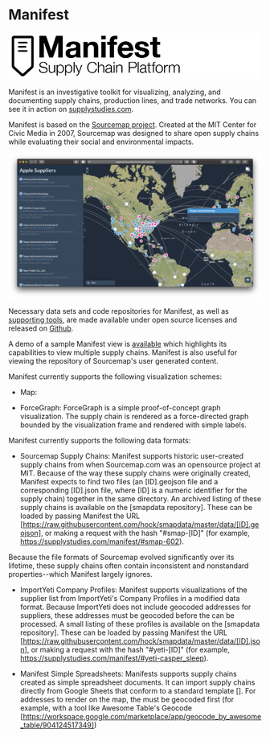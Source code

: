Manifest
========

<img src="https://github.com/hock/Manifest/blob/master/lib/css/images/logo-banner.png" />

Manifest is an investigative toolkit for visualizing, analyzing, and documenting supply chains, production lines, and trade networks. You can see it in action on <a href="https://supplystudies.com/manifest/">supplystudies.com</a>.

Manifest is based on the <a href="http://supplystudies.com/sourcemap-org/">Sourcemap project</a>. Created at the MIT Center for Civic Media in 2007, Sourcemap was designed to share open supply chains while evaluating their social and environmental impacts.

<img src="https://github.com/hock/Manifest/blob/master/lib/css/images/preview-screen.png" />

Necessary data sets and code repositories for Manifest, as well as <a href="https://github.com/supplychainstudies">supporting tools</a>, are made available under open source licenses and released on <a href="https://github.com/hock/Manifest">Github</a>. 

A demo of a sample Manifest view is <a href="https://rawcdn.githack.com/hock/Manifest/c89d3dc5fdf782eec173ac5563a279a74ec28ed4/index.html">available</a> which highlights its capabilities to view multiple supply chains. Manifest is also useful for viewing the repository of Sourcemap's user generated content. 




Manifest currently supports the following visualization schemes:
* Map:


* ForceGraph:
ForceGraph is a simple proof-of-concept graph visualization. The supply chain is rendered as a force-directed graph bounded by the visualization frame and rendered with simple labels.


Manifest currently supports the following data formats:

* Sourcemap Supply Chains: 
Manifest supports historic user-created supply chains from when Sourcemap.com was an opensource project at MIT. Because of the way these supply chains were originally created, Manifest expects to find two files (an [ID].geojson file and a corresponding [ID].json file, where [ID] is a numeric identifier for the supply chain) together in the same directory. An archived listing of these supply chains is available on the [smapdata repository]. These can be loaded by passing Manifest the URL [https://raw.githubusercontent.com/hock/smapdata/master/data/[ID].geojson], or making a request with the hash "#smap-[ID]" (for example, https://supplystudies.com/manifest/#smap-602).

Because the file formats of Sourcemap evolved significantly over its lifetime, these supply chains often contain inconsistent and nonstandard properties--which Manifest largely ignores.

* ImportYeti Company Profiles:
Manifest supports visualizations of the supplier list from ImportYeti's Company Profiles in a modified data format. Because ImportYeti does not include geocoded addresses for suppliers, these addresses must be geocoded before the can be processed. A small listing of these profiles is available on the [smapdata repository]. These can be loaded by passing Manifest the URL [https://raw.githubusercontent.com/hock/smapdata/master/data/[ID].json], or making a request with the hash "#yeti-[ID]" (for example, https://supplystudies.com/manifest/#yeti-casper_sleep).

* Manifest Simple Spreadsheets:
Manifests supports supply chains created as simple spreadsheet documents. It can import supply chains directly from Google Sheets that conform to a standard template []. For addresses to render on the map, the must be geocoded first (for example, with a tool like Awesome Table's Geocode [https://workspace.google.com/marketplace/app/geocode_by_awesome_table/904124517349])
